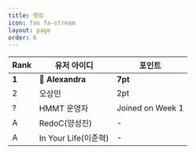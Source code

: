 ```yaml
---
title: 랭킹
icon: fas fa-stream
layout: page
order: 6
---
```


|Rank|유저 아이디|포인트|
|----|--------|-----|
|**1**|👑 **Alexandra**|**7pt**|
|2|오상민|2pt|
|?|HMMT 운영자|Joined on Week 1|
|A|RedoC(양성진)|-|
|A|In Your Life(이준혁)|-|
